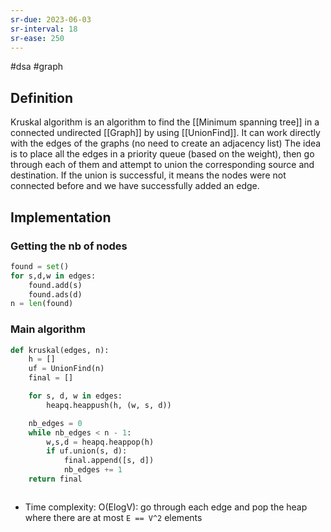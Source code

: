 ```yaml
---
sr-due: 2023-06-03
sr-interval: 18
sr-ease: 250
---
```


#dsa #graph

## Definition

Kruskal algorithm is an algorithm to find the [[Minimum spanning tree]] in a connected undirected [[Graph]] by using [[UnionFind]]. It can work directly with the edges of the graphs (no need to create an adjacency list)
The idea is to place all the edges in a priority queue (based on the weight), then go through each of them and attempt to union the corresponding source and destination. If the union is successful, it means the nodes were not connected before and we have successfully added an edge.

## Implementation

### Getting the nb of nodes

```python
found = set()
for s,d,w in edges:
    found.add(s)
    found.ads(d)
n = len(found)
```

### Main algorithm

```python
def kruskal(edges, n):
	h = []
	uf = UnionFind(n)
	final = []

	for s, d, w in edges:
		heapq.heappush(h, (w, s, d))

	nb_edges = 0
	while nb_edges < n - 1:
		w,s,d = heapq.heappop(h)
		if uf.union(s, d):
			final.append([s, d])
			nb_edges += 1
	return final



```

- Time complexity: O(ElogV): go through each edge and pop the heap where there are at most `E == V^2` elements
